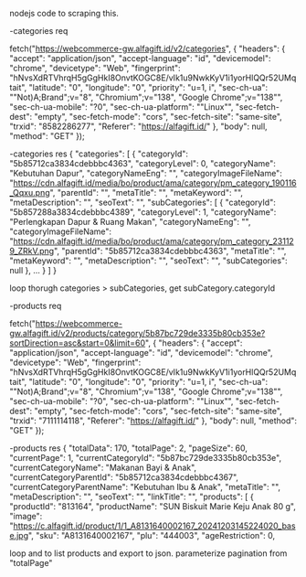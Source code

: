 nodejs code to scraping this. 


-categories req

fetch("https://webcommerce-gw.alfagift.id/v2/categories", {
  "headers": {
    "accept": "application/json",
    "accept-language": "id",
    "devicemodel": "chrome",
    "devicetype": "Web",
    "fingerprint": "hNvsXdRTVhrqH5gGgHkI8OnvtKOGC8E/vIk1u9NwkKyV1i1yorHlQQr52UMqtait",
    "latitude": "0",
    "longitude": "0",
    "priority": "u=1, i",
    "sec-ch-ua": "\"Not)A;Brand\";v=\"8\", \"Chromium\";v=\"138\", \"Google Chrome\";v=\"138\"",
    "sec-ch-ua-mobile": "?0",
    "sec-ch-ua-platform": "\"Linux\"",
    "sec-fetch-dest": "empty",
    "sec-fetch-mode": "cors",
    "sec-fetch-site": "same-site",
    "trxid": "8582286277",
    "Referer": "https://alfagift.id/"
  },
  "body": null,
  "method": "GET"
});

-categories res
{
    "categories": [
        {
            "categoryId": "5b85712ca3834cdebbbc4363",
            "categoryLevel": 0,
            "categoryName": "Kebutuhan Dapur",
            "categoryNameEng": "",
            "categoryImageFileName": "https://cdn.alfagift.id/media/bo/product/ama/category/pm_category_190116_Qqxu.png",
            "parentId": "",
            "metaTitle": "",
            "metaKeyword": "",
            "metaDescription": "",
            "seoText": "",
            "subCategories": [
                {
                    "categoryId": "5b857288a3834cdebbbc4389",
                    "categoryLevel": 1,
                    "categoryName": "Perlengkapan Dapur & Ruang Makan",
                    "categoryNameEng": "",
                    "categoryImageFileName": "https://cdn.alfagift.id/media/bo/product/ama/category/pm_category_231129_ZRkV.png",
                    "parentId": "5b85712ca3834cdebbbc4363",
                    "metaTitle": "",
                    "metaKeyword": "",
                    "metaDescription": "",
                    "seoText": "",
                    "subCategories": null
                },
                ...
            }
        ]
    }

loop thorugh categories > subCategories, get subCategory.categoryId

-products req

fetch("https://webcommerce-gw.alfagift.id/v2/products/category/5b87bc729de3335b80cb353e?sortDirection=asc&start=0&limit=60", {
  "headers": {
    "accept": "application/json",
    "accept-language": "id",
    "devicemodel": "chrome",
    "devicetype": "Web",
    "fingerprint": "hNvsXdRTVhrqH5gGgHkI8OnvtKOGC8E/vIk1u9NwkKyV1i1yorHlQQr52UMqtait",
    "latitude": "0",
    "longitude": "0",
    "priority": "u=1, i",
    "sec-ch-ua": "\"Not)A;Brand\";v=\"8\", \"Chromium\";v=\"138\", \"Google Chrome\";v=\"138\"",
    "sec-ch-ua-mobile": "?0",
    "sec-ch-ua-platform": "\"Linux\"",
    "sec-fetch-dest": "empty",
    "sec-fetch-mode": "cors",
    "sec-fetch-site": "same-site",
    "trxid": "7111114118",
    "Referer": "https://alfagift.id/"
  },
  "body": null,
  "method": "GET"
});

-products res
{
    "totalData": 170,
    "totalPage": 2,
    "pageSize": 60,
    "currentPage": 1,
    "currentCategoryId": "5b87bc729de3335b80cb353e",
    "currentCategoryName": "Makanan Bayi & Anak",
    "currentCategoryParentId": "5b85712ca3834cdebbbc4367",
    "currentCategoryParentName": "Kebutuhan Ibu & Anak",
    "metaTitle": "",
    "metaDescription": "",
    "seoText": "",
    "linkTitle": "",
    "products": [
        {
            "productId": "813164",
            "productName": "SUN Biskuit Marie Keju Anak 80 g",
            "image": "https://c.alfagift.id/product/1/1_A8131640002167_20241203145224020_base.jpg",
            "sku": "A8131640002167",
            "plu": "444003",
            "ageRestriction": 0,


loop and to list products and export to json. parameterize pagination from "totalPage" 